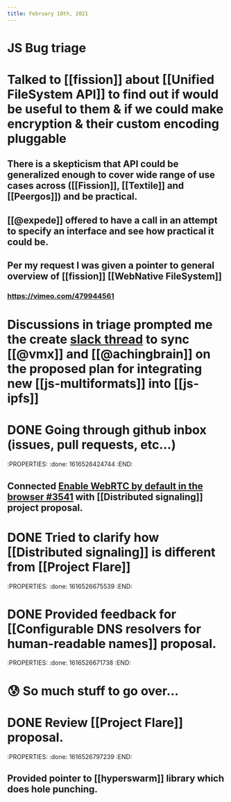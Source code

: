 ```yaml
---
title: February 18th, 2021
---
```



# JS Bug triage

# Talked to [[fission]] about [[Unified FileSystem API]] to find out if would be useful to them & if we could make encryption & their custom encoding pluggable
## There is a skepticism that API could be generalized enough to cover wide range of use cases across ([[Fission]], [[Textile]] and  [[Peergos]]) and be practical.
## [[@expede]] offered to have a call in an attempt to specify an interface and see how practical it could be.
## Per my request I was given a pointer to general overview of [[fission]] [[WebNative FileSystem]]
### https://vimeo.com/479944561
# Discussions in triage prompted me the create [slack thread](https://protocollabs.slack.com/archives/CHPA2EMG8/p1613669048106700) to sync [[@vmx]] and [[@achingbrain]] on the proposed plan for integrating new [[js-multiformats]] into [[js-ipfs]]
# DONE Going through github inbox (issues, pull requests, etc...)
:PROPERTIES:
:done: 1616526424744
:END:
## Connected  [Enable WebRTC by default in the browser #3541](https://github.com/ipfs/js-ipfs/issues/3541) with [[Distributed signaling]] project proposal.
# DONE Tried to clarify how [[Distributed signaling]] is different from [[Project Flare]]
:PROPERTIES:
:done: 1616526675539
:END:
# DONE Provided feedback for [[Configurable DNS resolvers for human-readable names]] proposal.
:PROPERTIES:
:done: 1616526671738
:END:
# 😰 So much stuff to go over...
# DONE Review [[Project Flare]] proposal.
:PROPERTIES:
:done: 1616526797239
:END:

## Provided pointer to [[hyperswarm]] library which does hole punching.
